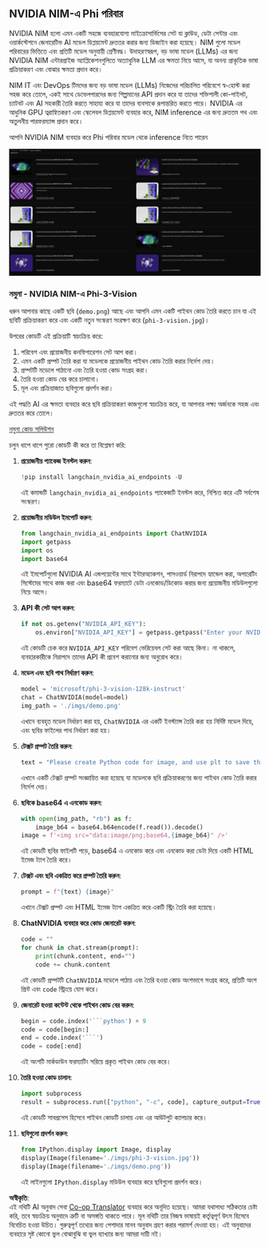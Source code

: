 <!--
CO_OP_TRANSLATOR_METADATA:
{
  "original_hash": "7b08e277df2a9307f861ae54bc30c772",
  "translation_date": "2025-07-16T19:35:01+00:00",
  "source_file": "md/01.Introduction/02/06.NVIDIA.md",
  "language_code": "bn"
}
-->
## NVIDIA NIM-এ Phi পরিবার

NVIDIA NIM হলো এমন একটি সহজে ব্যবহারযোগ্য মাইক্রোসার্ভিসের সেট যা ক্লাউড, ডেটা সেন্টার এবং ওয়ার্কস্টেশনে জেনারেটিভ AI মডেল ডিপ্লয়মেন্ট দ্রুততর করার জন্য ডিজাইন করা হয়েছে। NIM গুলো মডেল পরিবারের ভিত্তিতে এবং প্রতিটি মডেল অনুযায়ী শ্রেণীবদ্ধ। উদাহরণস্বরূপ, বড় ভাষা মডেল (LLMs) এর জন্য NVIDIA NIM এন্টারপ্রাইজ অ্যাপ্লিকেশনগুলিতে অত্যাধুনিক LLM এর ক্ষমতা নিয়ে আসে, যা অনন্য প্রাকৃতিক ভাষা প্রক্রিয়াকরণ এবং বোঝার ক্ষমতা প্রদান করে।

NIM IT এবং DevOps টিমদের জন্য বড় ভাষা মডেল (LLMs) নিজেদের পরিচালিত পরিবেশে স্ব-হোস্ট করা সহজ করে তোলে, একই সাথে ডেভেলপারদের জন্য শিল্পমানের API প্রদান করে যা তাদের শক্তিশালী কো-পাইলট, চ্যাটবট এবং AI সহকারী তৈরি করতে সাহায্য করে যা তাদের ব্যবসাকে রূপান্তরিত করতে পারে। NVIDIA এর আধুনিক GPU ত্বরান্বিতকরণ এবং স্কেলেবল ডিপ্লয়মেন্ট ব্যবহার করে, NIM inference এর জন্য দ্রুততম পথ এবং অতুলনীয় পারফরম্যান্স প্রদান করে।

আপনি NVIDIA NIM ব্যবহার করে Phi পরিবার মডেল থেকে inference নিতে পারেন

![nim](../../../../../translated_images/Phi-NIM.09bebb743387ee4a5028d7d4f8fed55e619711b26c8937526b43a2af980f7dcf.bn.png)

### **নমুনা - NVIDIA NIM-এ Phi-3-Vision**

ধরুন আপনার কাছে একটি ছবি (`demo.png`) আছে এবং আপনি এমন একটি পাইথন কোড তৈরি করতে চান যা এই ছবিটি প্রক্রিয়াকরণ করে এবং একটি নতুন সংস্করণ সংরক্ষণ করে (`phi-3-vision.jpg`)।

উপরের কোডটি এই প্রক্রিয়াটি স্বয়ংক্রিয় করে:

1. পরিবেশ এবং প্রয়োজনীয় কনফিগারেশন সেট আপ করা।
2. এমন একটি প্রম্পট তৈরি করা যা মডেলকে প্রয়োজনীয় পাইথন কোড তৈরি করার নির্দেশ দেয়।
3. প্রম্পটটি মডেলে পাঠানো এবং তৈরি হওয়া কোড সংগ্রহ করা।
4. তৈরি হওয়া কোড বের করে চালানো।
5. মূল এবং প্রক্রিয়াজাত ছবিগুলো প্রদর্শন করা।

এই পদ্ধতি AI এর ক্ষমতা ব্যবহার করে ছবি প্রক্রিয়াকরণ কাজগুলো স্বয়ংক্রিয় করে, যা আপনার লক্ষ্য অর্জনকে সহজ এবং দ্রুততর করে তোলে।

[নমুনা কোড সলিউশন](../../../../../code/06.E2E/E2E_Nvidia_NIM_Phi3_Vision.ipynb)

চলুন ধাপে ধাপে পুরো কোডটি কী করে তা বিশ্লেষণ করি:

1. **প্রয়োজনীয় প্যাকেজ ইনস্টল করুন**:
    ```python
    !pip install langchain_nvidia_ai_endpoints -U
    ```
    এই কমান্ডটি `langchain_nvidia_ai_endpoints` প্যাকেজটি ইনস্টল করে, নিশ্চিত করে এটি সর্বশেষ সংস্করণ।

2. **প্রয়োজনীয় মডিউল ইমপোর্ট করুন**:
    ```python
    from langchain_nvidia_ai_endpoints import ChatNVIDIA
    import getpass
    import os
    import base64
    ```
    এই ইমপোর্টগুলো NVIDIA AI এন্ডপয়েন্টের সাথে ইন্টারঅ্যাকশন, পাসওয়ার্ড নিরাপদে হ্যান্ডেল করা, অপারেটিং সিস্টেমের সাথে কাজ করা এবং base64 ফরম্যাটে ডেটা এনকোড/ডিকোড করার জন্য প্রয়োজনীয় মডিউলগুলো নিয়ে আসে।

3. **API কী সেট আপ করুন**:
    ```python
    if not os.getenv("NVIDIA_API_KEY"):
        os.environ["NVIDIA_API_KEY"] = getpass.getpass("Enter your NVIDIA API key: ")
    ```
    এই কোডটি চেক করে `NVIDIA_API_KEY` পরিবেশ ভেরিয়েবল সেট করা আছে কিনা। না থাকলে, ব্যবহারকারীকে নিরাপদে তাদের API কী প্রবেশ করানোর জন্য অনুরোধ করে।

4. **মডেল এবং ছবি পাথ নির্ধারণ করুন**:
    ```python
    model = 'microsoft/phi-3-vision-128k-instruct'
    chat = ChatNVIDIA(model=model)
    img_path = './imgs/demo.png'
    ```
    এখানে ব্যবহৃত মডেল নির্ধারণ করা হয়, `ChatNVIDIA` এর একটি ইনস্ট্যান্স তৈরি করা হয় নির্দিষ্ট মডেল দিয়ে, এবং ছবির ফাইলের পাথ নির্ধারণ করা হয়।

5. **টেক্সট প্রম্পট তৈরি করুন**:
    ```python
    text = "Please create Python code for image, and use plt to save the new picture under imgs/ and name it phi-3-vision.jpg."
    ```
    এখানে একটি টেক্সট প্রম্পট সংজ্ঞায়িত করা হয়েছে যা মডেলকে ছবি প্রক্রিয়াকরণের জন্য পাইথন কোড তৈরি করার নির্দেশ দেয়।

6. **ছবিকে base64 এ এনকোড করুন**:
    ```python
    with open(img_path, "rb") as f:
        image_b64 = base64.b64encode(f.read()).decode()
    image = f'<img src="data:image/png;base64,{image_b64}" />'
    ```
    এই কোডটি ছবির ফাইলটি পড়ে, base64 এ এনকোড করে এবং এনকোড করা ডেটা দিয়ে একটি HTML ইমেজ ট্যাগ তৈরি করে।

7. **টেক্সট এবং ছবি একত্রিত করে প্রম্পট তৈরি করুন**:
    ```python
    prompt = f"{text} {image}"
    ```
    এখানে টেক্সট প্রম্পট এবং HTML ইমেজ ট্যাগ একত্রিত করে একটি স্ট্রিং তৈরি করা হয়েছে।

8. **ChatNVIDIA ব্যবহার করে কোড জেনারেট করুন**:
    ```python
    code = ""
    for chunk in chat.stream(prompt):
        print(chunk.content, end="")
        code += chunk.content
    ```
    এই কোডটি প্রম্পটটি `ChatNVIDIA` মডেলে পাঠায় এবং তৈরি হওয়া কোড অংশভাগে সংগ্রহ করে, প্রতিটি অংশ প্রিন্ট এবং `code` স্ট্রিংয়ে যোগ করে।

9. **জেনারেট হওয়া কন্টেন্ট থেকে পাইথন কোড বের করুন**:
    ```python
    begin = code.index('```python') + 9
    code = code[begin:]
    end = code.index('```')
    code = code[:end]
    ```
    এই অংশটি মার্কডাউন ফরম্যাটিং সরিয়ে প্রকৃত পাইথন কোড বের করে।

10. **তৈরি হওয়া কোড চালান**:
    ```python
    import subprocess
    result = subprocess.run(["python", "-c", code], capture_output=True)
    ```
    এই কোডটি সাবপ্রসেস হিসেবে পাইথন কোডটি চালায় এবং এর আউটপুট ক্যাপচার করে।

11. **ছবিগুলো প্রদর্শন করুন**:
    ```python
    from IPython.display import Image, display
    display(Image(filename='./imgs/phi-3-vision.jpg'))
    display(Image(filename='./imgs/demo.png'))
    ```
    এই লাইনগুলো `IPython.display` মডিউল ব্যবহার করে ছবিগুলো প্রদর্শন করে।

**অস্বীকৃতি**:  
এই নথিটি AI অনুবাদ সেবা [Co-op Translator](https://github.com/Azure/co-op-translator) ব্যবহার করে অনূদিত হয়েছে। আমরা যথাসাধ্য সঠিকতার চেষ্টা করি, তবে স্বয়ংক্রিয় অনুবাদে ত্রুটি বা অসঙ্গতি থাকতে পারে। মূল নথিটি তার নিজস্ব ভাষায়ই কর্তৃত্বপূর্ণ উৎস হিসেবে বিবেচিত হওয়া উচিত। গুরুত্বপূর্ণ তথ্যের জন্য পেশাদার মানব অনুবাদ গ্রহণ করার পরামর্শ দেওয়া হয়। এই অনুবাদের ব্যবহারে সৃষ্ট কোনো ভুল বোঝাবুঝি বা ভুল ব্যাখ্যার জন্য আমরা দায়ী নই।
